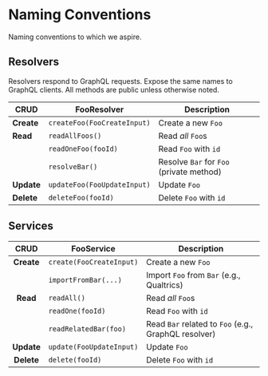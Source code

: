 # Naming Conventions

Naming conventions to which we aspire.

## Resolvers

Resolvers respond to GraphQL requests.
Expose the same names to GraphQL clients.
All methods are public unless otherwise noted.

| CRUD       | FooResolver                 | Description                              |
| ---------- | --------------------------- | ---------------------------------------- |
| **Create** | `createFoo(FooCreateInput)` | Create a new `Foo`                       |
| **Read**   | `readAllFoos()`             | Read _all_ `Foo`s                        |
|            | `readOneFoo(fooId)`         | Read `Foo` with `id`                     |
|            | `resolveBar()`              | Resolve `Bar` for `Foo` (private method) |
| **Update** | `updateFoo(FooUpdateInput)` | Update `Foo`                             |
| **Delete** | `deleteFoo(fooId)`          | Delete `Foo` with `id`                   |

## Services

|    CRUD    | FooService               | Description                                          |
| :--------: | ------------------------ | ---------------------------------------------------- |
| **Create** | `create(FooCreateInput)` | Create a new `Foo`                                   |
|            | `importFromBar(...)`     | Import `Foo` from `Bar` (e.g., Qualtrics)            |
|  **Read**  | `readAll()`              | Read _all_ `Foo`s                                    |
|            | `readOne(fooId)`         | Read `Foo` with `id`                                 |
|            | `readRelatedBar(foo)`    | Read `Bar` related to `Foo` (e.g., GraphQL resolver) |
| **Update** | `update(FooUpdateInput)` | Update `Foo`                                         |
| **Delete** | `delete(fooId)`          | Delete `Foo` with `id`                               |
